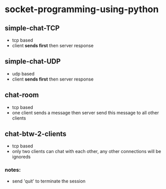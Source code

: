 # socket-programming-using-python

## simple-chat-TCP 
  - tcp based
  - client **sends first** then server response
## simple-chat-UDP
  - udp based
  - client **sends first** then server response 
## chat-room
  - tcp based
  - one client sends a message then server send this message to all other clients
## chat-btw-2-clients
  - tcp based
  - only two clients can chat with each other, any other connections will be ignoreds
### notes:
  - send 'quit' to terminate the session

